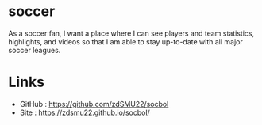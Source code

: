 # soccer

As a soccer fan, 
I want a place where I can see players and team statistics, highlights, and videos 
so that I am able to stay up-to-date with all major soccer leagues.


# Links
* GitHub : https://github.com/zdSMU22/socbol
* Site : https://zdsmu22.github.io/socbol/ 
